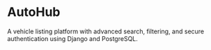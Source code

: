 # AutoHub

A vehicle listing platform with advanced search, filtering, and secure authentication using Django and PostgreSQL.
